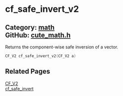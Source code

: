 [](../header.md ':include')

# cf_safe_invert_v2

Category: [math](https://github.com/RandyGaul/cute_framework/blob/master/docs/api_reference?id=math)  
GitHub: [cute_math.h](https://github.com/RandyGaul/cute_framework/blob/master/include/cute_math.h)  
---

Returns the component-wise safe inversion of a vector.

```cpp
CF_V2 cf_safe_invert_v2(CF_V2 a)
```

## Related Pages

[CF_V2](https://github.com/RandyGaul/cute_framework/blob/master/docs/math/cf_v2.md)  
[cf_safe_invert](https://github.com/RandyGaul/cute_framework/blob/master/docs/math/cf_safe_invert.md)  
